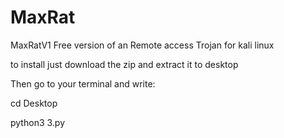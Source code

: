 # MaxRat
MaxRatV1
Free version of an Remote access Trojan for kali linux

to install just download the zip and extract it to desktop

Then go to your terminal and write:

cd Desktop

python3 3.py
